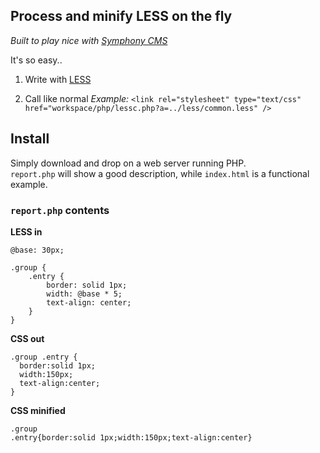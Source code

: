 ## Process and minify LESS on the fly

*Built to play nice with [Symphony CMS](http://symphony-cms.com/)*

It's so easy..

1. Write with [LESS](http://lesscss.org/)

2. Call like normal  *Example:* `<link rel="stylesheet" type="text/css" href="workspace/php/lessc.php?a=../less/common.less" />`

## Install

Simply download and drop on a web server running PHP.  
`report.php` will show a good description, while `index.html` is a functional example.

### `report.php` contents

**LESS in**

	@base: 30px;

	.group {
	    .entry {
	        border: solid 1px;        
	        width: @base * 5;
	        text-align: center;
	    }
	}

**CSS out**

	.group .entry {
	  border:solid 1px;
	  width:150px;
	  text-align:center;
	}

**CSS minified**

	.group
	.entry{border:solid 1px;width:150px;text-align:center}